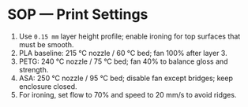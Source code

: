 # SOP — Print Settings
1) Use `0.15 mm` layer height profile; enable ironing for top surfaces that must be smooth.
2) PLA baseline: 215 °C nozzle / 60 °C bed; fan 100% after layer 3.
3) PETG: 240 °C nozzle / 75 °C bed; fan 40% to balance gloss and strength.
4) ASA: 250 °C nozzle / 95 °C bed; disable fan except bridges; keep enclosure closed.
5) For ironing, set flow to 70% and speed to 20 mm/s to avoid ridges.
